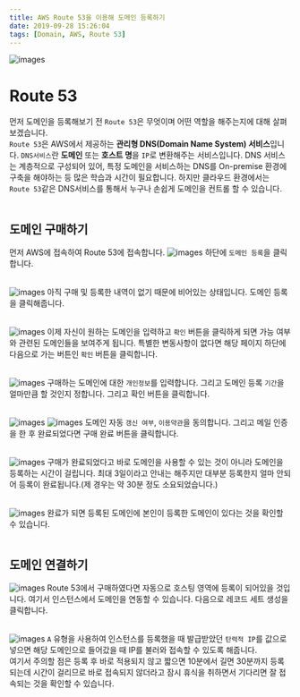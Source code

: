 ```yaml
---
title: AWS Route 53을 이용해 도메인 등록하기
date: 2019-09-28 15:26:04
tags: [Domain, AWS, Route 53]
---
```


![images](/images/network/Route53.png)<br/>

# Route 53
먼저 도메인을 등록해보기 전 `Route 53`은 무엇이며 어떤 역할을 해주는지에 대해 살펴보겠습니다.<br/>
`Route 53`은 AWS에서 제공하는 **관리형 DNS(Domain Name System) 서비스**입니다. `DNS서비스`란 **도메인** 또는 **호스트 명**을 `IP`로 변환해주는 서비스입니다. DNS 서비스는 계층적으로 구성되어 있어, 특정 도메인을 서비스하는 DNS를 On-premise 환경에 구축을 해야하는 등 많은 학습과 시간이 필요합니다. 하지만  클라우드 환경에서는 `Route 53`같은 DNS서비스를 통해서 누구나 손쉽게 도메인을 컨트롤 할 수 있습니다.<br/>
<br/>

## 도메인 구매하기
먼저 AWS에 접속하여 Route 53에 접속합니다.
![images](/images/network/route1.png) 하단에 `도메인 등록`을 클릭합니다.<br/>
<br/>

![images](/images/network/route2.png) 아직 구매 및 등록한 내역이 없기 때문에 비어있는 상태입니다.
도메인 등록을 클릭해줍니다.<br/>
<br/>

![images](/images/network/route3.png) 이제 자신이 원하는 도메인을 입력하고 `확인` 버튼을 클릭하게 되면 가능 여부와 관련된 도메인들을 보여주게 됩니다.
특별한 변동사항이 없다면 해당 페이지 하단에 다음으로 가는 버튼인 `확인` 버튼을 클릭합니다.<br/>
<br/>

![images](/images/network/route5.png) 구매하는 도메인에 대한 `개인정보`를 입력합니다. 그리고 도메인 등록 `기간`을 얼마만큼 할 것인지 정합니다.
그리고 확인 버튼을 클릭합니다.<br/>
<br/>

![images](/images/network/route6.png) ![images](/images/network/route7.png) 도메인 자동 `갱신 여부`, `이용약관`을 동의합니다. 그리고 메일 인증을 한 후 완료되었다면 구매 완료 버튼을 클릭합니다.<br/>
<br/>

![images](/images/network/route8.png) 구매가 완료되었다고 바로 도메인을 사용할 수 있는 것이 아니라 도메인을 등록하는 시간이 걸립니다. 최대 3일이라고 안내는 해주지만 대부분 등록한지 얼마 안되어 등록이 완료됩니다.(제 경우는 약 30분 정도 소요되었습니다.)<br/>
<br/>

![images](/images/network/route9.png) 완료가 되면 등록된 도메인에 본인이 등록한 도메인이 있다는 것을 확인할 수 있습니다.<br/>
<br/>

## 도메인 연결하기
![images](/images/network/route10.png) Route 53에서 구매하였다면 자동으로 호스팅 영역에 등록이 되어있을 것입니다. 여기서 인스턴스에서 도메인을 연동할 수 있습니다.
다음으로 레코드 세트 생성을 클릭합니다.<br/>
<br/>

![images](/images/network/route11.png) `A` 유형을 사용하여 인스턴스를 등록했을 때 발급받았던 `탄력적 IP`를 값으로 넣으면 해당 도메인으로 들어갔을 때 IP를 불러와 접속할 수 있도록 해줍니다.<br/>
여기서 주의할 점은 등록 후 바로 적용되지 않고 짧으면 10분에서 길면 30분까지 등록되는데 시간이 걸리므로 바로 접속되지 않더라고 잠시 휴식을 취하면서 기다리면 잘 접속되는 것을 확인할 수 있습니다.<br/>
<br/>